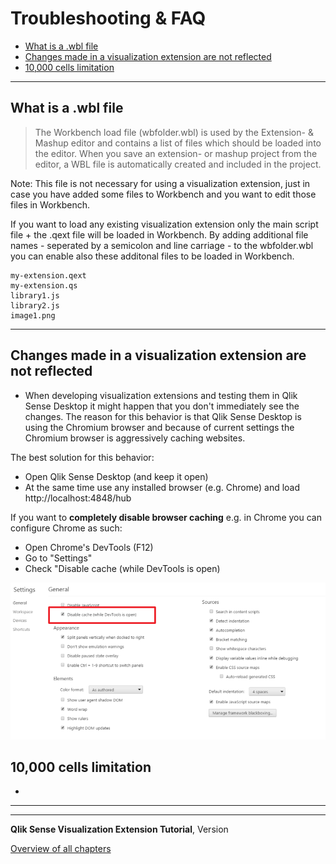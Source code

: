 # Troubleshooting &amp; FAQ

<!-- toc -->

- [What is a .wbl file](#what-is-a-wbl-file)
- [Changes made in a visualization extension are not reflected](#changes-made-in-a-visualization-extension-are-not-reflected)
- [10,000 cells limitation](#10-000-cells-limitation)

<!-- tocstop -->

---


## What is a .wbl file
> The Workbench load file (wbfolder.wbl) is used by the Extension- & Mashup editor and contains a list of files which should be loaded into the editor.
When you save an extension- or mashup project from the editor, a WBL file is automatically created and included in the project.

Note: This file is not necessary for using a visualization extension, just in case you have added some files to Workbench and you want to edit those files in Workbench.

If you want to load any existing visualization extension only the main script file + the .qext file will be loaded in Workbench.
By adding additional file names - seperated by a semicolon and line carriage - to the wbfolder.wbl you can enable also these additonal files to be loaded in Workbench.

```text
my-extension.qext
my-extension.qs
library1.js
library2.js
image1.png
```

---

## Changes made in a visualization extension are not reflected
* When developing visualization extensions and testing them in Qlik Sense Desktop it might happen that you don't immediately see the changes.
The reason for this behavior is that Qlik Sense Desktop is using the Chromium browser and because of current settings the Chromium browser is aggressively caching websites.

The best solution for this behavior:

- Open Qlik Sense Desktop (and keep it open)
- At the same time use any installed browser (e.g. Chrome) and load http://localhost:4848/hub

If you want to **completely disable browser caching** e.g. in Chrome you can configure Chrome as such:

- Open Chrome's DevTools (F12)
- Go to "Settings"
- Check "Disable cache (while DevTools is open)


![](../faq/images/changes-not-reflected_DevToolsSettings.png)  

## 10,000 cells limitation
* 

--- 


---
**Qlik Sense Visualization Extension Tutorial**, Version <br/>


[Overview of all chapters](https://github.com/stefanwalther/qliksense-extension-tutorial/blob/master/tutorial/readme.md)
